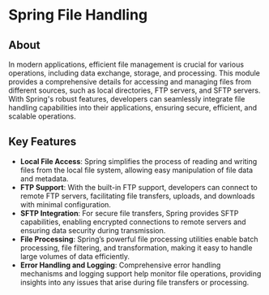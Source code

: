 # Spring File Handling

## About

In modern applications, efficient file management is crucial for various operations, including data exchange, storage, and processing. This module provides a comprehensive details for accessing and managing files from different sources, such as local directories, FTP servers, and SFTP servers. With Spring's robust features, developers can seamlessly integrate file handling capabilities into their applications, ensuring secure, efficient, and scalable operations.

## **Key Features**

* **Local File Access**: Spring simplifies the process of reading and writing files from the local file system, allowing easy manipulation of file data and metadata.
* **FTP Support**: With the built-in FTP support, developers can connect to remote FTP servers, facilitating file transfers, uploads, and downloads with minimal configuration.
* **SFTP Integration**: For secure file transfers, Spring provides SFTP capabilities, enabling encrypted connections to remote servers and ensuring data security during transmission.
* **File Processing**: Spring’s powerful file processing utilities enable batch processing, file filtering, and transformation, making it easy to handle large volumes of data efficiently.
* **Error Handling and Logging**: Comprehensive error handling mechanisms and logging support help monitor file operations, providing insights into any issues that arise during file transfers or processing.
